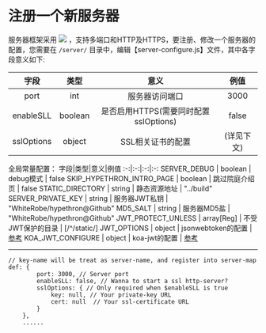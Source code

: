 # 注册一个新服务器

服务器框架采用 ![](https://img.shields.io/badge/koa-2.7-black.svg) ，支持多端口和HTTP及HTTPS，要注册、修改一个服务器的配置，您需要在 `/server/` 目录中，编辑【server-configure.js】文件，其中各字段意义如下:

字段|类型|意义|例值
:-:|:-:|:-:|:-:
port | int |服务器访问端口 | 3000
enableSLL | boolean |是否启用HTTPS(需要同时配置sslOptions) | false
sslOptions | object |SSL相关证书的配置 | (详见下文)

全局常量配置：
字段|类型|意义|例值
:-:|:-:|:-:|:-:
SERVER_DEBUG | boolean | debug模式 | false
SKIP_HYPETHRON_INTRO_PAGE | boolean | 跳过院庭介绍页 | false
STATIC_DIRECTORY | string | 静态资源地址 | "../build"
SERVER_PRIVATE_KEY | string | 服务器JWT私钥 | "WhiteRobe/hypethron@Github"
MD5_SALT | string | 服务器MD5盐 | "WhiteRobe/hypethron@Github"
JWT_PROTECT_UNLESS | array[Reg] | 不受JWT保护的目录 | [/^\/static/]
JWT_OPTIONS | object | jsonwebtoken的配置 | [参考](https://www.npmjs.com/package/jsonwebtoken)
KOA_JWT_CONFIGURE | object | koa-jwt的配置 | [参考](https://www.npmjs.com/package/koa-jwt)

---

```
// key-name will be treat as server-name, and register into server-map
def: {
        port: 3000, // Server port
        enableSLL: false, // Wanna to start a ssl http-server?
        sslOptions: { // Only required when $enableSLL is true
            key: null, // Your private-key URL
            cert: null  // Your ssl-certificate URL
        }
    },
	......
```